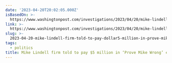 ```yaml
---
date: '2023-04-20T20:02:05.000Z'
isBasedOn: >-
  https://www.washingtonpost.com/investigations/2023/04/20/mike-lindell-prove-wrong-contest/
link: >-
  https://www.washingtonpost.com/investigations/2023/04/20/mike-lindell-prove-wrong-contest/
slug: >-
  2023-04-20-mike-lindell-firm-told-to-pay-dollar5-million-in-prove-mike-wrong-election-fra
tags:
  - politics
title: Mike Lindell firm told to pay $5 million in ‘Prove Mike Wrong’ election-fra
---
```


